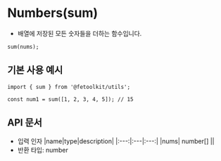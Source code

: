 # Numbers(sum)

- 배열에 저장된 모든 숫자들을 더하는 함수입니다.

```tsx
sum(nums);
```

## 기본 사용 예시

```tsx
import { sum } from '@fetoolkit/utils';

const num1 = sum([1, 2, 3, 4, 5]); // 15
```

## API 문서

- 입력 인자
  |name|type|description|
  |:---:|:---|:---:|
  |nums| number[] ||
- 반환 타입: number
